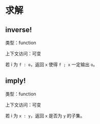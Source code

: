 # 求解

## inverse!

类型：function

上下文访问：可变

若 i 为 `f : o`，返回 `x` 使得 `f ; x` 一定输出 `o`。

## imply!

类型：function

上下文访问：可变

若 i 为 `x : y`，返回 `x` 是否为 `y` 的子集。
